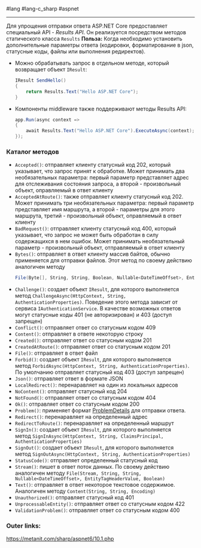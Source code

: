 #lang #lang-c_sharp #aspnet

---
Для упрощения отправки ответа ASP.NET Core предоставляет специальный API - *Results API*. Он реализуется посредством методов статического класса `Results`
**Польза:**
Когда необходимо установить дополнительные параметры ответа (кодировки, форматирование в json, статусные коды, файлы или выполнения редиректов).
- Можно обрабатывать запрос в отдельном методе, который возвращает объект `IResult`:
	```csharp
	IResult SendHello()
	{
	    return Results.Text("Hello ASP.NET Core");
	}
	```
- Компоненты middleware также поддерживают методы Results API:
	```csharp
	app.Run(async context =>
	{
	    await Results.Text("Hello ASP.NET Core").ExecuteAsync(context);
	});
	```

### Каталог методов

- `Accepted()`: отправляет клиенту статусный код 202, который указывает, что запрос принят к обработке. Может принимать два необязательных параметра: первый параметр представляет адрес для отслеживания состояния запроса, а второй - произвольный объект, оправляемый в ответ клиенту
- `AcceptedAtRoute()`: также отправляет клиенту статусный код 202. Может принимать три необязательных параметра: первый параметр представляет имя маршрута, а второй - параметры для этого маршрута, третий - произвольный объект, оправляемый в ответ клиенту
- `BadRequest()`: отправляет клиенту статусный код 400, который указывает, что запрос не может быть обработан в силу содержащихся в нем ошибок. Может принимать необязательный параметр - произвольный объект, отправляемый в ответ клиенту
- `Bytes()`: отправляет в ответ клиенту массив байтов, обычно применяется для отправки файлов. Этот метод по своему действию аналогичен методу
	```csharp
	File(Byte[], String, String, Boolean, Nullable<DateTimeOffset>, EntityTagHeaderValue)
	```
- `Challenge()`: создает объект `IResult`, для которого выполняется метод `ChallengeAsync(HttpContext, String, AuthenticationProperties)`. Поведение этого метода зависит от сервиса `IAuthenticationService`. В качестве возможных ответов могут статусные коды 401 (не авторизирован) и 403 (доступ запрещен)
- `Conflict()`: отправляет ответ со статусным кодом 409
- `Content()`: отправляет в ответе некоторую строку
- `Created()`: отправляет ответ со статусным кодом 201
- `CreatedAtRoute()`: отправляет ответ со статусным кодом 201
- `File()`: отправляет в ответ файл
- `Forbid()`: создает объект `IResult`, для которого выполняется метод `ForbidAsync(HttpContext, String, AuthenticationProperties)`. По умолчанию отправляет статусный код 403 (доступ запрещен)
- `Json()`: отправляет ответ в формате JSON
- `LocalRedirect()`: перенаравляет на один из локальных адресов
- `NoContent()`: отправляет статусный код 204
- `NotFound()`: отправляет ответ со статусным кодом 404
- `Ok()`: отправляет ответ со статусным кодом 200
- `Problem()`: применяет формат [ProblemDetails](https://datatracker.ietf.org/doc/html/rfc7807) для отправки ответа.
- `Redirect()`: перенаравляет на определенный адрес
- `RedirectToRoute()`: перенаравляет на определенный маршрут
- `SignIn()`: создает объект `IResult`, для которого выполняется метод `SignInAsync(HttpContext, String, ClaimsPrincipal, AuthenticationProperties)`
- `SignOut()`: создает объект `IResult`, для которого выполняется метод `SignOutAsync(HttpContext, String, AuthenticationProperties)`
- `StatusCode()`: отправляет определенный статусный код
- `Stream()`: пишет в ответ поток данных. По своему действию аналогичен методу `File(Stream, String, String, Nullable<DateTimeOffset>, EntityTagHeaderValue, Boolean)`
- `Text()`: отправляет в ответ некоторое текстовое содержимое. Аналогичен методу `Content(String, String, Encoding)`
- `Unauthorized()`: отправляет статусный код 401
- `UnprocessableEntity()`: отправляет ответ со статусным кодом 422
- `ValidationProblem()`: отправляет ответ со статусным кодом 400

### Outer links:
https://metanit.com/sharp/aspnet6/10.1.php